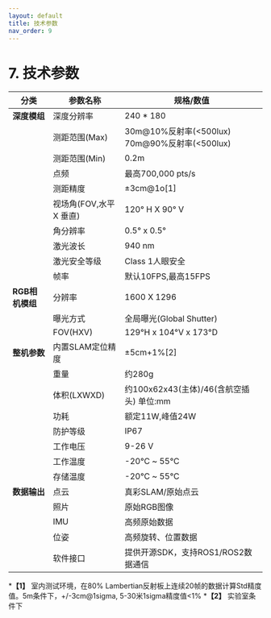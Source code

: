 ```yaml
---
layout: default
title: 技术参数
nav_order: 9
---
```



# 7. 技术参数

| 分类             | 参数名称                         | 规格/数值 |
|------------------|----------------------------------|-----------|
| **深度模组**     | 深度分辨率                       | 240 * 180 |
|                  | 测距范围(Max)                    | 30m@10%反射率(<500lux) 70m@90%反射率(<500lux) |
|                  | 测距范围(Min)                    | 0.2m |
|                  | 点频                             | 最高700,000 pts/s |
|                  | 测距精度                         | ±3cm@1o[1] |
|                  | 视场角(FOV,水平X 垂直)           | 120° H X 90° V |
|                  | 角分辨率                         | 0.5° x 0.5° |
|                  | 激光波长            | 940 nm |
|                  | 激光安全等级      | Class 1人眼安全 |
|                  | 帧率             | 默认10FPS,最高15FPS |
| **RGB相机模组**  | 分辨率                    | 1600 X 1296 |
|                  | 曝光方式              | 全局曝光(Global Shutter) |
|                  | FOV(HXV)            | 129°H x 104°V x 173°D |
| **整机参数**     | 内置SLAM定位精度                 | ±5cm+1%[2] |
|                  | 重量                             | 约280g |
|                  | 体积(LXWXD)                      | 约100x62x43(主体)/46(含航空插头) 单位:mm |
|                  | 功耗                             | 额定11W,峰值24W |
|                  | 防护等级                         | IP67 |
|                  | 工作电压                         | 9-26 V |
|                  | 工作温度           | -20℃ ~ 55℃|
|                  | 存储温度           | -20℃ ~ 55℃|
| **数据输出**     | 点云                             | 真彩SLAM/原始点云 |
|                  | 照片                             | 原始RGB图像 |
|                  | IMU                              | 高频原始数据 |
|                  | 位姿                             | 高频旋转、位置数据 |
|                  | 软件接口   | 提供开源SDK，支持ROS1/ROS2数据通信 |


***【1】** 室内测试环境，在80% Lambertian反射板上连续20帧的数据计算Std精度值。5m条件下，+/-3cm@1sigma, 5-30米1sigma精度值<1%
***【2】** 实验室条件下

